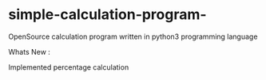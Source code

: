 # simple-calculation-program-
OpenSource calculation program written in python3 programming language 


Whats New :



Implemented percentage calculation
